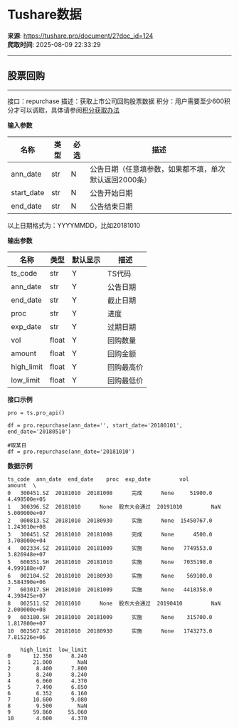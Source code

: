 # Tushare数据

**来源**: https://tushare.pro/document/2?doc_id=124  
**爬取时间**: 2025-08-09 22:33:29

---

## 股票回购

---

接口：repurchase
描述：获取上市公司回购股票数据
积分：用户需要至少600积分才可以调取，具体请参阅[积分获取办法](https://tushare.pro/document/1?doc_id=13)

**输入参数**

| 名称 | 类型 | 必选 | 描述 |
| --- | --- | --- | --- |
| ann\_date | str | N | 公告日期（任意填参数，如果都不填，单次默认返回2000条） |
| start\_date | str | N | 公告开始日期 |
| end\_date | str | N | 公告结束日期 |

以上日期格式为：YYYYMMDD，比如20181010

**输出参数**

| 名称 | 类型 | 默认显示 | 描述 |
| --- | --- | --- | --- |
| ts\_code | str | Y | TS代码 |
| ann\_date | str | Y | 公告日期 |
| end\_date | str | Y | 截止日期 |
| proc | str | Y | 进度 |
| exp\_date | str | Y | 过期日期 |
| vol | float | Y | 回购数量 |
| amount | float | Y | 回购金额 |
| high\_limit | float | Y | 回购最高价 |
| low\_limit | float | Y | 回购最低价 |

**接口示例**

```
pro = ts.pro_api()

df = pro.repurchase(ann_date='', start_date='20180101', end_date='20180510')

#取某日
df = pro.repurchase(ann_date='20181010')
```

**数据示例**

```
ts_code  ann_date  end_date    proc  exp_date         vol        amount  \
0   300451.SZ  20181010  20181008      完成      None     51900.0  4.498500e+05
1   300396.SZ  20181010      None  股东大会通过  20191010         NaN  5.000000e+07
2   000813.SZ  20181010  20180930      实施      None  15450767.0  1.243010e+08
3   300451.SZ  20181010  20181008      完成      None      4500.0  3.708000e+04
4   002334.SZ  20181010  20181009      实施      None   7749553.0  3.826948e+07
5   600351.SH  20181010  20181010      实施      None   7035198.0  4.999188e+07
6   002104.SZ  20181010  20180930      实施      None    569100.0  3.584390e+06
7   603017.SH  20181010  20181009      实施      None   4418358.0  4.398425e+07
8   002511.SZ  20181010      None  股东大会通过  20190410         NaN  2.000000e+08
9   603180.SH  20181010  20181009      实施      None    315700.0  1.817800e+07
10  002567.SZ  20181010  20180930      实施      None   1743273.0  7.815226e+06

    high_limit  low_limit
0       12.350      8.240
1       21.000        NaN
2        8.400      7.800
3        8.240      8.240
4        6.060      4.370
5        7.490      6.850
6        6.352      6.160
7       10.600      9.080
8        9.500        NaN
9       59.860     55.060
10       4.600      4.370
```
